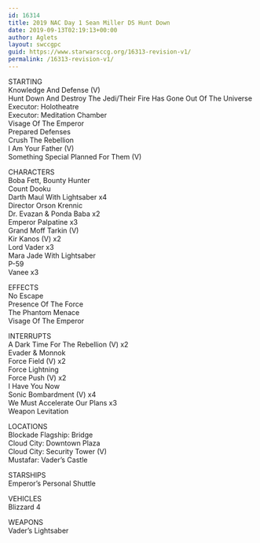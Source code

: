 ```yaml
---
id: 16314
title: 2019 NAC Day 1 Sean Miller DS Hunt Down
date: 2019-09-13T02:19:13+00:00
author: Aglets
layout: swccgpc
guid: https://www.starwarsccg.org/16313-revision-v1/
permalink: /16313-revision-v1/
---
```

STARTING  
Knowledge And Defense (V)  
Hunt Down And Destroy The Jedi/Their Fire Has Gone Out Of The Universe  
Executor: Holotheatre  
Executor: Meditation Chamber  
Visage Of The Emperor  
Prepared Defenses  
Crush The Rebellion  
I Am Your Father (V)  
Something Special Planned For Them (V)

CHARACTERS  
Boba Fett, Bounty Hunter  
Count Dooku  
Darth Maul With Lightsaber x4  
Director Orson Krennic  
Dr. Evazan & Ponda Baba x2  
Emperor Palpatine x3  
Grand Moff Tarkin (V)  
Kir Kanos (V) x2  
Lord Vader x3  
Mara Jade With Lightsaber  
P-59  
Vanee x3

EFFECTS  
No Escape  
Presence Of The Force  
The Phantom Menace  
Visage Of The Emperor

INTERRUPTS  
A Dark Time For The Rebellion (V) x2  
Evader & Monnok  
Force Field (V) x2  
Force Lightning  
Force Push (V) x2  
I Have You Now  
Sonic Bombardment (V) x4  
We Must Accelerate Our Plans x3  
Weapon Levitation

LOCATIONS  
Blockade Flagship: Bridge  
Cloud City: Downtown Plaza  
Cloud City: Security Tower (V)  
Mustafar: Vader&#8217;s Castle

STARSHIPS  
Emperor&#8217;s Personal Shuttle

VEHICLES  
Blizzard 4

WEAPONS  
Vader&#8217;s Lightsaber